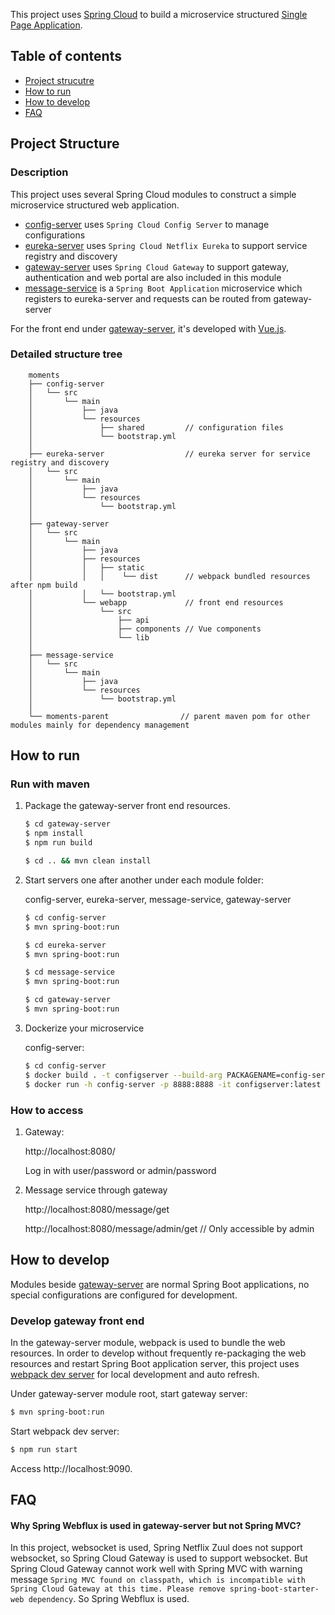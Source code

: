 This project uses [Spring Cloud](http://projects.spring.io/spring-cloud/) to build a microservice structured [Single Page Application](https://en.wikipedia.org/wiki/Single-page_application).

## Table of contents

* [Project strucutre](#project-structure)
* [How to run](#how-to-run)
* [How to develop](#how-to-develop)
* [FAQ](#faq)

## Project Structure

### Description

This project uses several Spring Cloud modules to construct a simple microservice structured web application.

* [config-server](config-server) uses `Spring Cloud Config Server` to manage configurations
* [eureka-server](eureka-server) uses `Spring Cloud Netflix Eureka` to support service registry and discovery
* [gateway-server](gateway-server) uses `Spring Cloud Gateway` to support gateway, authentication and web portal are also included in this module
* [message-service](message-service) is a `Spring Boot Application` microservice which registers to eureka-server and requests can be routed from gateway-server

For the front end under [gateway-server](gateway-server/src/main/webapp), it's developed with [Vue.js](https://vuejs.org/).

### Detailed structure tree

```
    moments
    ├── config-server
    │   └── src
    │       └── main
    │           ├── java
    │           └── resources
    │               ├── shared         // configuration files
    │               └── bootstrap.yml 
    │
    ├── eureka-server                  // eureka server for service registry and discovery
    │   └── src
    │       └── main
    │           ├── java
    │           └── resources
    │               └── bootstrap.yml 
    │
    ├── gateway-server
    │   └── src
    │       └── main
    │           ├── java
    │           ├── resources
    │           │   ├── static
    │           │   │    └── dist      // webpack bundled resources after npm build
    │           │   └── bootstrap.yml 
    │           └── webapp             // front end resources
    │               └── src
    │                   ├── api
    │                   ├── components // Vue components
    │                   └── lib
    │
    ├── message-service
    │   └── src
    │       └── main
    │           ├── java
    │           └── resources
    │               └── bootstrap.yml 
    │
    └── moments-parent                // parent maven pom for other modules mainly for dependency management
```

## How to run

### Run with maven

1. Package the gateway-server front end resources.

    ```bash
    $ cd gateway-server
    $ npm install
    $ npm run build
    
    $ cd .. && mvn clean install
    ```

2. Start servers one after another under each module folder:

    config-server, eureka-server, message-service, gateway-server

    ```bash
    $ cd config-server
    $ mvn spring-boot:run
    
    $ cd eureka-server
    $ mvn spring-boot:run
    
    $ cd message-service
    $ mvn spring-boot:run
    
    $ cd gateway-server
    $ mvn spring-boot:run
    ```

3. Dockerize your microservice

    config-server:

    ```bash
    $ cd config-server
    $ docker build . -t configserver --build-arg PACKAGENAME=config-server-0.0.1-SNAPSHOT.jar
    $ docker run -h config-server -p 8888:8888 -it configserver:latest
    ```


### How to access

1. Gateway:
 
   http://localhost:8080/
   
   Log in with user/password or admin/password
   
   
2. Message service through gateway

   http://localhost:8080/message/get
   
   http://localhost:8080/message/admin/get // Only accessible by admin
   

## How to develop

Modules beside [gateway-server](gateway-server) are normal Spring Boot applications, no special configurations are configured for development.

### Develop gateway front end

In the gateway-server module, webpack is used to bundle the web resources. In order to develop without frequently re-packaging the web resources and restart Spring Boot application server, this project uses [webpack dev server](https://webpack.js.org/configuration/dev-server/) for local development and auto refresh. 

Under gateway-server module root, start gateway server:

```bash
$ mvn spring-boot:run
```

Start webpack dev server:

```bash
$ npm run start

```

Access http://localhost:9090.

## FAQ

#### Why Spring Webflux is used in gateway-server but not Spring MVC?

In this project, websocket is used, Spring Netflix Zuul does not support websocket, so Spring Cloud Gateway is used to support websocket. But Spring Cloud Gateway cannot work well with Spring MVC with warning message `Spring MVC found on classpath, which is incompatible with Spring Cloud Gateway at this time. Please remove spring-boot-starter-web dependency`. So Spring Webflux is used.

